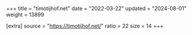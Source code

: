 +++
title = "timotijhof.net"
date = "2022-03-22"
updated = "2024-08-01"
weight = 13899

[extra]
source = "https://timotijhof.net/"
ratio = 22
size = 14
+++

